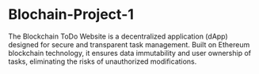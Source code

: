 # Blochain-Project-1

The Blockchain ToDo Website is a decentralized application (dApp) designed for secure and transparent task management. Built on Ethereum blockchain technology, it ensures data immutability and user ownership of tasks, eliminating the risks of unauthorized modifications.
